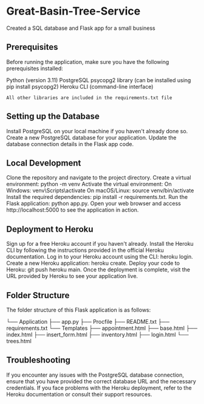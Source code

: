 # Great-Basin-Tree-Service
Created a SQL database and Flask app for a small business

## Prerequisites

Before running the application, make sure you have the following prerequisites installed:

Python (version 3.11)
PostgreSQL
psycopg2 library (can be installed using pip install psycopg2)
Heroku CLI (command-line interface)

	All other libraries are included in the requirements.txt file

## Setting up the Database

Install PostgreSQL on your local machine if you haven't already done so.
Create a new PostgreSQL database for your application.
Update the database connection details in the Flask app code. 

## Local Development

Clone the repository and navigate to the project directory.	
Create a virtual environment: python -m venv 
Activate the virtual environment:
On Windows: venv\Scripts\activate
On macOS/Linux: source venv/bin/activate
Install the required dependencies: pip install -r requirements.txt.
Run the Flask application: python app.py.
Open your web browser and access http://localhost:5000 to see the application in action.

## Deployment to Heroku

Sign up for a free Heroku account if you haven't already.
Install the Heroku CLI by following the instructions provided in the official Heroku documentation.
Log in to your Heroku account using the CLI: heroku login.
Create a new Heroku application: heroku create.
Deploy your code to Heroku: git push heroku main.
Once the deployment is complete, visit the URL provided by Heroku to see your application live.

## Folder Structure

The folder structure of this Flask application is as follows:

└── Application
    ├── app.py
    ├── Procfile
    ├── README.txt
    ├── requirements.txt
    └── Templates
        ├── appointment.html
        ├── base.html
        ├── index.html
        ├── insert_form.html
        ├── inventory.html
        ├── login.html
        └── trees.html

## Troubleshooting

If you encounter any issues with the PostgreSQL database connection, ensure that you have provided the correct database URL and the necessary credentials.
If you face problems with the Heroku deployment, refer to the Heroku documentation or consult their support resources.


